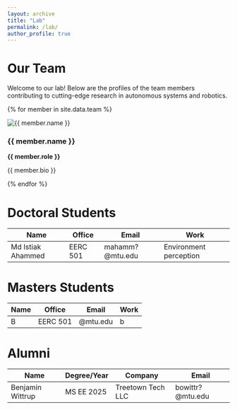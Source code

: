 ```yaml
---
layout: archive
title: "Lab"
permalink: /lab/
author_profile: true
---
```


# Our Team

Welcome to our lab! Below are the profiles of the team members contributing to cutting-edge research in autonomous systems and robotics.

{% for member in site.data.team %}
  <div class="team-member">
    <img src="{{ '/images/' | append: member.image }}" alt="{{ member.name }}" class="team-member-image" />
    <h3>{{ member.name }}</h3>
    <p><strong>{{ member.role }}</strong></p>
    <p>{{ member.bio }}</p>
  </div>
{% endfor %}


Doctoral Students
======

| Name            | Office                                   | Email       | Work               |
|-----------------|------------------------------------------|-------------|--------------------|
| Md Istiak Ahammed   | EERC 501           |  mahamm?@mtu.edu       | Environment perception          |

Masters Students
======

| Name            | Office                                   | Email       | Work               |
|-----------------|------------------------------------------|-------------|--------------------|
| B  | EERC 501           |  @mtu.edu       | b          |

Alumni
======

| Name            | Degree/Year                                   | Company     | Email              |
|-----------------|-----------------------------------------------|-------------|--------------------|
| Benjamin Wittrup  | MS EE 2025           | Treetown Tech LLC        | bowittr?@mtu.edu          |
